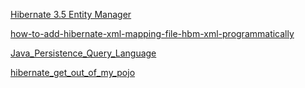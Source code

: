 [Hibernate 3.5 Entity Manager](http://docs.jboss.org/hibernate/entitymanager/3.5/reference/en/html/configuration.html)

[how-to-add-hibernate-xml-mapping-file-hbm-xml-programmatically](http://www.mkyong.com/hibernate/how-to-add-hibernate-xml-mapping-file-hbm-xml-programmatically/)

[Java_Persistence_Query_Language](http://en.wikipedia.org/wiki/Java_Persistence_Query_Language)

[hibernate_get_out_of_my_pojo](http://www.mojavelinux.com/blog/archives/2006/06/hibernate_get_out_of_my_pojo/)